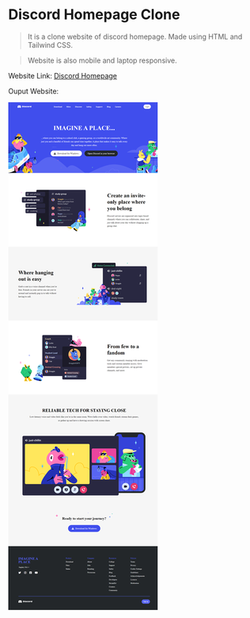 # Discord Homepage Clone

> It is a clone website of discord homepage. Made using HTML and Tailwind CSS.

> Website is also mobile and laptop responsive.

Website Link: [Discord Homepage](https://discord-demo-website.netlify.app/)

Ouput Website:

![Discord Clone Page](./images/output.png "Discord Website")